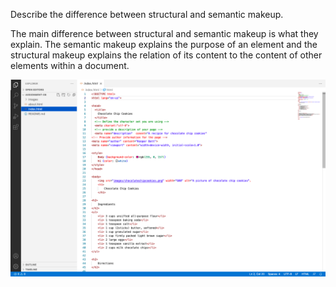 Describe the difference between structural and semantic makeup. 

The main difference between structural and semantic makeup is what they explain. The semantic makeup explains the purpose of an element and the structural makeup explains the relation of its content to the content of other elements within a document.








![screenshot](./images/screenshot-assignment06.jpg) 